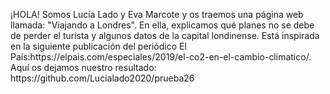 
<!DOCTYPE html>
<html>
    <head>
    <body>
<p>
¡HOLA! Somos Lucía Lado y Eva Marcote y os traemos una página web llamada: "Viajando a Londres". En ella, explicamos qué planes no se debe de perder el turista y algunos datos de la capital londinense. Está inspirada en la siguiente publicación del periódico El País:https://elpais.com/especiales/2019/el-co2-en-el-cambio-climatico/. Aquí os dejamos nuestro resultado: https://github.com/Lucialado2020/prueba26
</p>
</body> 
    </head>
</html>
